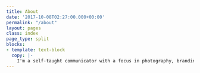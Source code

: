 ```yaml
---
title: About
date: '2017-10-08T02:27:00.000+00:00'
permalink: "/about"
layout: pages
class: index
page_type: split
blocks:
- template: text-block
  copy: |-
    I'm a self-taught communicator with a focus in photography, branding, strategy, and writing. I love working with individuals, small start-ups and established brands to craft a clear, consistent message through pure, candid collaboration. [Let's work together.](mailto:jrandallwinton@gmail.com?subject=Project Inquiry "Contact")
---
```

